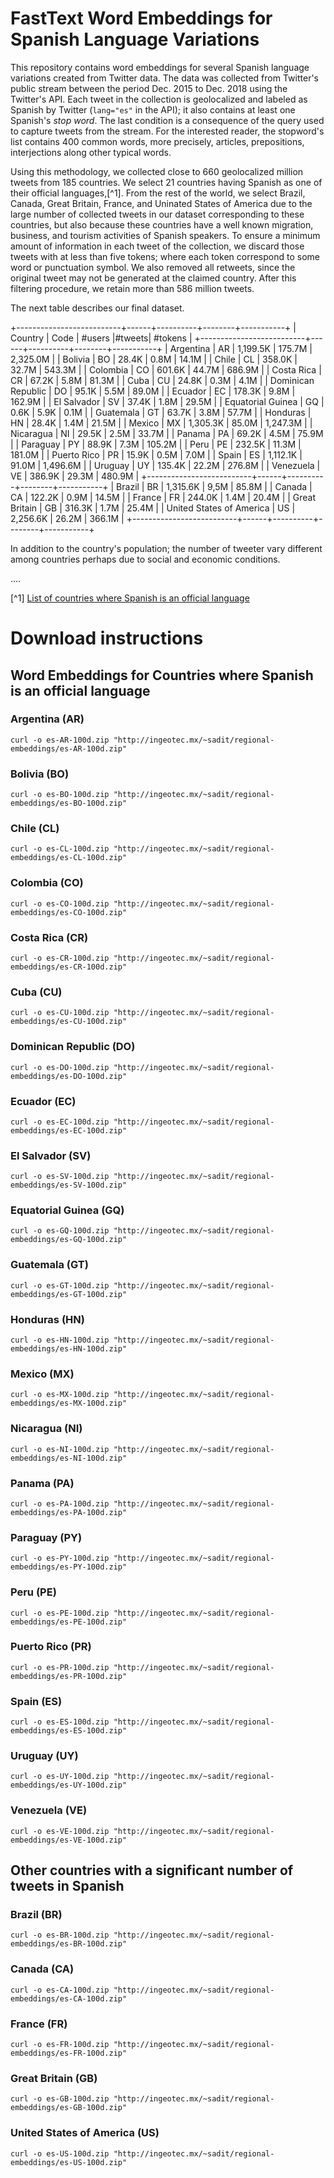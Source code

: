 # FastText Word Embeddings for Spanish Language Variations

This repository contains word embeddings for several Spanish language variations created from Twitter data.
The data was collected from Twitter's public stream between the period Dec. 2015 to Dec. 2018 using the Twitter's API.
Each tweet in the collection is geolocalized and labeled as Spanish by Twitter (`lang="es"` in the API); it also contains at least one Spanish's _stop word_. The last condition is a consequence of the query used to capture tweets from the stream. For the interested reader, the stopword's list contains 400 common words, more precisely, articles, prepositions, interjections along other typical words.

Using this methodology, we collected close to 660 geolocalized million tweets from 185 countries.
We select 21 countries having Spanish as one of their official languages,[^1]. From the rest of the world, we select Brazil, Canada, Great Britain, France, and Uninated States of America due to the large number of collected tweets in our dataset corresponding to these countries, but also because these countries have a well known migration, business, and tourism activities of Spanish speakers. 
To ensure a minimum amount of information in each tweet of the collection, we discard those tweets with at less than five tokens; where each token correspond to some word or punctuation symbol. We also removed all retweets, since the original tweet may not be generated at the claimed country. After this filtering procedure, we retain more than 586 million tweets.

The next table describes our final dataset.

+--------------------------+------+----------+--------+-----------+
| Country                  | Code | \#users  |\#tweets| \#tokens  |
+--------------------------+------+----------+--------+-----------+
| Argentina                |  AR  | 1,199.5K | 175.7M | 2,325.0M  |
| Bolivia                  |  BO  | 28.4K    | 0.8M   |    14.1M  |
| Chile                    |  CL  | 358.0K   | 32.7M  |   543.3M  |
| Colombia                 |  CO  | 601.6K   | 44.7M  |   686.9M  |
| Costa Rica               |  CR  | 67.2K    | 5.8M   |    81.3M  |
| Cuba                     |  CU  | 24.8K    | 0.3M   |     4.1M  |
| Dominican Republic       |  DO  | 95.1K    | 5.5M   |    89.0M  |
| Ecuador                  |  EC  | 178.3K   | 9.8M   |   162.9M  |
| El Salvador              |  SV  | 37.4K    | 1.8M   |    29.5M  |
| Equatorial Guinea        |  GQ  | 0.6K     | 5.9K   |     0.1M  |
| Guatemala                |  GT  | 63.7K    | 3.8M   |    57.7M  |
| Honduras                 |  HN  | 28.4K    | 1.4M   |    21.5M  |
| Mexico                   |  MX  | 1,305.3K | 85.0M  | 1,247.3M  |
| Nicaragua                |  NI  | 29.5K    | 2.5M   |    33.7M  |
| Panama                   |  PA  | 69.2K    | 4.5M   |    75.9M  |
| Paraguay                 |  PY  | 88.9K    | 7.3M   |   105.2M  |
| Peru                     |  PE  | 232.5K   | 11.3M  |   181.0M  |
| Puerto Rico              |  PR  | 15.9K    | 0.5M   |     7.0M  |
| Spain                    |  ES  | 1,112.1K | 91.0M  | 1,496.6M  |
| Uruguay                  |  UY  | 135.4K   | 22.2M  |   276.8M  |
| Venezuela                |  VE  | 386.9K   | 29.3M  |   480.9M  |
+--------------------------+------+----------+--------+-----------+
| Brazil                   |  BR  | 1,315.6K | 9,5M   |  85.8M    |
| Canada                   |  CA  | 122.2K   | 0.9M   |  14.5M    |
| France                   |  FR  | 244.0K   | 1.4M   |  20.4M    |
| Great Britain            |  GB  | 316.3K   | 1.7M   |  25.4M    |
| United States of America |  US  | 2,256.6K | 26.2M  | 366.1M    |
+--------------------------+------+----------+--------+-----------+

In addition to the country's population; the number of tweeter vary different among countries perhaps due to social and economic conditions.

....

[^1] [List of countries where Spanish is an official language](https://en.wikipedia.org/wiki/List_of_countries_where_Spanish_is_an_official_language)

# Download instructions

## Word Embeddings for Countries where Spanish is an official language

###  Argentina                (AR)
``` curl -o es-AR-100d.zip "http://ingeotec.mx/~sadit/regional-embeddings/es-AR-100d.zip" ```
###  Bolivia                  (BO)
``` curl -o es-BO-100d.zip "http://ingeotec.mx/~sadit/regional-embeddings/es-BO-100d.zip" ```
###  Chile                    (CL)
``` curl -o es-CL-100d.zip "http://ingeotec.mx/~sadit/regional-embeddings/es-CL-100d.zip" ```
###  Colombia                 (CO)
``` curl -o es-CO-100d.zip "http://ingeotec.mx/~sadit/regional-embeddings/es-CO-100d.zip" ```
###  Costa Rica               (CR)
``` curl -o es-CR-100d.zip "http://ingeotec.mx/~sadit/regional-embeddings/es-CR-100d.zip" ```
###  Cuba                     (CU)
``` curl -o es-CU-100d.zip "http://ingeotec.mx/~sadit/regional-embeddings/es-CU-100d.zip" ```
###  Dominican Republic       (DO)
``` curl -o es-DO-100d.zip "http://ingeotec.mx/~sadit/regional-embeddings/es-DO-100d.zip" ```
###  Ecuador                  (EC)
``` curl -o es-EC-100d.zip "http://ingeotec.mx/~sadit/regional-embeddings/es-EC-100d.zip" ```
###  El Salvador              (SV)
``` curl -o es-SV-100d.zip "http://ingeotec.mx/~sadit/regional-embeddings/es-SV-100d.zip" ```
###  Equatorial Guinea        (GQ)
``` curl -o es-GQ-100d.zip "http://ingeotec.mx/~sadit/regional-embeddings/es-GQ-100d.zip" ```
###  Guatemala                (GT)
``` curl -o es-GT-100d.zip "http://ingeotec.mx/~sadit/regional-embeddings/es-GT-100d.zip" ```
###  Honduras                 (HN)
``` curl -o es-HN-100d.zip "http://ingeotec.mx/~sadit/regional-embeddings/es-HN-100d.zip" ```
###  Mexico                   (MX)
``` curl -o es-MX-100d.zip "http://ingeotec.mx/~sadit/regional-embeddings/es-MX-100d.zip" ```
###  Nicaragua                (NI)
``` curl -o es-NI-100d.zip "http://ingeotec.mx/~sadit/regional-embeddings/es-NI-100d.zip" ```
###  Panama                   (PA)
``` curl -o es-PA-100d.zip "http://ingeotec.mx/~sadit/regional-embeddings/es-PA-100d.zip" ```
###  Paraguay                 (PY)
``` curl -o es-PY-100d.zip "http://ingeotec.mx/~sadit/regional-embeddings/es-PY-100d.zip" ```
###  Peru                     (PE)
``` curl -o es-PE-100d.zip "http://ingeotec.mx/~sadit/regional-embeddings/es-PE-100d.zip" ```
###  Puerto Rico              (PR)
``` curl -o es-PR-100d.zip "http://ingeotec.mx/~sadit/regional-embeddings/es-PR-100d.zip" ```
###  Spain                    (ES)
``` curl -o es-ES-100d.zip "http://ingeotec.mx/~sadit/regional-embeddings/es-ES-100d.zip" ```
###  Uruguay                  (UY)
``` curl -o es-UY-100d.zip "http://ingeotec.mx/~sadit/regional-embeddings/es-UY-100d.zip" ```
###  Venezuela                (VE)
``` curl -o es-VE-100d.zip "http://ingeotec.mx/~sadit/regional-embeddings/es-VE-100d.zip" ```

## Other countries with a significant number of tweets in Spanish
###  Brazil                   (BR)
``` curl -o es-BR-100d.zip "http://ingeotec.mx/~sadit/regional-embeddings/es-BR-100d.zip" ```
###  Canada                   (CA)
``` curl -o es-CA-100d.zip "http://ingeotec.mx/~sadit/regional-embeddings/es-CA-100d.zip" ```
###  France                   (FR)
``` curl -o es-FR-100d.zip "http://ingeotec.mx/~sadit/regional-embeddings/es-FR-100d.zip" ```
###  Great Britain            (GB)
``` curl -o es-GB-100d.zip "http://ingeotec.mx/~sadit/regional-embeddings/es-GB-100d.zip" ```
###  United States of America (US)
``` curl -o es-US-100d.zip "http://ingeotec.mx/~sadit/regional-embeddings/es-US-100d.zip" ```
